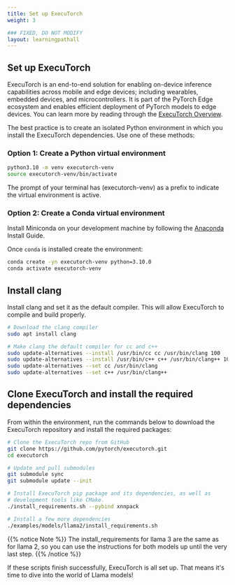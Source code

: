 ```yaml
---
title: Set up ExecuTorch
weight: 3

### FIXED, DO NOT MODIFY
layout: learningpathall
---
```

## Set up ExecuTorch

ExecuTorch is an end-to-end solution for enabling on-device inference capabilities across mobile and edge devices; including wearables, embedded devices, and microcontrollers. It is part of the PyTorch Edge ecosystem and enables efficient deployment of PyTorch models to edge devices. You can learn more by reading through the [ExecuTorch Overview](https://pytorch.org/executorch/stable/intro-overview.html).

The best practice is to create an isolated Python environment in which you install the ExecuTorch dependencies. Use one of these methods:

### Option 1: Create a Python virtual environment

```bash
python3.10 -m venv executorch-venv
source executorch-venv/bin/activate
```

The prompt of your terminal has (executorch-venv) as a prefix to indicate the virtual environment is active.

### Option 2: Create a Conda virtual environment

Install Miniconda on your development machine by following the [Anaconda](/install-guides/anaconda/) Install Guide.

Once `conda` is installed create the environment:

```bash
conda create -yn executorch-venv python=3.10.0
conda activate executorch-venv
```

## Install clang

Install clang and set it as the default compiler. This will allow ExecuTorch to compile and build properly.

```bash
# Download the clang compiler
sudo apt install clang

# Make clang the default compiler for cc and c++
sudo update-alternatives --install /usr/bin/cc cc /usr/bin/clang 100
sudo update-alternatives --install /usr/bin/c++ c++ /usr/bin/clang++ 100
sudo update-alternatives --set cc /usr/bin/clang
sudo update-alternatives --set c++ /usr/bin/clang++
```

## Clone ExecuTorch and install the required dependencies

From within the environment, run the commands below to download the ExecuTorch repository and install the required packages: 

``` bash
# Clone the ExecuTorch repo from GitHub
git clone https://github.com/pytorch/executorch.git
cd executorch

# Update and pull submodules
git submodule sync
git submodule update --init

# Install ExecuTorch pip package and its dependencies, as well as
# development tools like CMake.
./install_requirements.sh --pybind xnnpack

# Install a few more dependencies
./examples/models/llama2/install_requirements.sh
```
{{% notice Note %}}
The install_requirements for llama 3  are the same as for llama 2, so you can use the instructions for both models up until the very last step.
{{% /notice %}}

If these scripts finish successfully, ExecuTorch is all set up. That means it's time to dive into the world of Llama models!